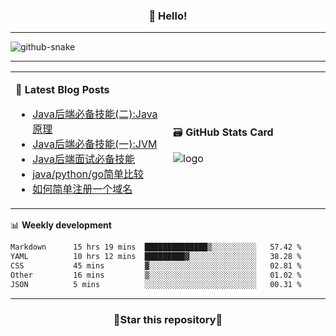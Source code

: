 <h3 align="center">👋 Hello!</h3>

-------

<picture>
  <source media="(prefers-color-scheme: dark)" srcset="https://raw.githubusercontent.com/fuos/fuos/output/github-contribution-grid-snake-dark.svg" />
  <source media="(prefers-color-scheme: light)" srcset="https://raw.githubusercontent.com/fuos/fuos/output/github-contribution-grid-snake.svg" />
  <img alt="github-snake" src="github-snake.svg" />
</picture>

-------

<table width="960px">
<tr>
<td valign="center" width="50%">

📕 **Latest Blog Posts**

<!-- BLOG-POST-LIST:START -->
- [Java后端必备技能&lpar;二&rpar;:Java原理](https://blog.bitmap.us.kg/posts/fc5e4d.html)
- [Java后端必备技能&lpar;一&rpar;:JVM](https://blog.bitmap.us.kg/posts/fa087a3f.html)
- [Java后端面试必备技能](https://blog.bitmap.us.kg/posts/5f972bb0.html)
- [java/python/go简单比较](https://blog.bitmap.us.kg/posts/cedaf171.html)
- [如何简单注册一个域名](https://blog.bitmap.us.kg/posts/cfbc1028.html)
<!-- BLOG-POST-LIST:END -->

</td>
<td valign="center" width="50%">

🗃️ **GitHub Stats Card**

<img src="https://github-readme-stats.vercel.app/api?username=fuos&show_icons=true&theme=default&hide_border=true&hide_title=true" alt="logo" />

</td>
</tr>
</table>

📊 **Weekly development**
<!--START_SECTION:waka-->

```txt
Markdown      15 hrs 19 mins  ██████████████▒░░░░░░░░░░   57.42 %
YAML          10 hrs 12 mins  █████████▓░░░░░░░░░░░░░░░   38.28 %
CSS           45 mins         ▓░░░░░░░░░░░░░░░░░░░░░░░░   02.81 %
Other         16 mins         ▒░░░░░░░░░░░░░░░░░░░░░░░░   01.02 %
JSON          5 mins          ░░░░░░░░░░░░░░░░░░░░░░░░░   00.31 %
```

<!--END_SECTION:waka-->

-------
<h3 align="center">🌟Star this repository🌟</h3>
